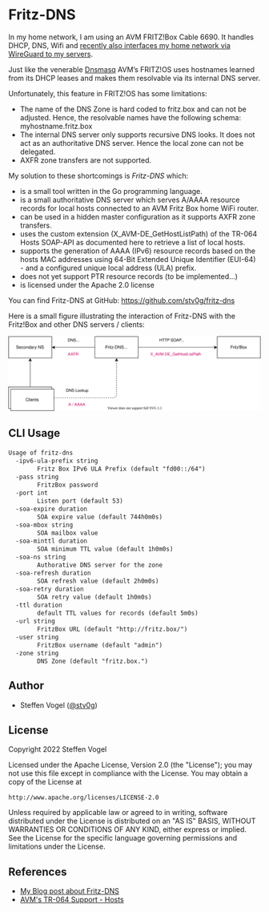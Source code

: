 # Fritz-DNS

In my home network, I am using an AVM FRITZ!Box Cable 6690. It handles DHCP, DNS, Wifi and [recently also interfaces my home network via WireGuard to my servers](https://en.avm.de/news/the-latest-news-from-fritz/2022/wireguard-vpn-has-never-been-so-easy/).

Just like the venerable [Dnsmasq](https://thekelleys.org.uk/dnsmasq/doc.html) AVM’s FRITZ!OS uses hostnames learned from its DHCP leases and makes them resolvable via its internal DNS server.

Unfortunately, this feature in FRITZ!OS has some limitations:

- The name of the DNS Zone is hard coded to fritz.box and can not be adjusted. Hence, the resolvable names have the following schema: myhostname.fritz.box
- The internal DNS server only supports recursive DNS looks. It does not act as an authoritative DNS server. Hence the local zone can not be delegated.
- AXFR zone transfers are not supported.

My solution to these shortcomings is _Fritz-DNS_ which:

- is a small tool written in the Go programming language.
- is a small authoritative DNS server which serves A/AAAA resource records for local hosts connected to an AVM Fritz Box home WiFi router.
- can be used in a hidden master configuration as it supports AXFR zone transfers.
- uses the custom extension (X_AVM-DE_GetHostListPath) of the TR-064 Hosts SOAP-API as documented here to retrieve a list of local hosts.
- supports the generation of AAAA (IPv6) resource records based on the hosts MAC addresses using 64-Bit Extended Unique Identifier (EUI-64) - and a configured unique local address (ULA) prefix.
- does not yet support PTR resource records (to be implemented…)
- is licensed under the Apache 2.0 license

You can find Fritz-DNS at GitHub: https://github.com/stv0g/fritz-dns

Here is a small figure illustrating the interaction of Fritz-DNS with the Fritz!Box and other DNS servers / clients:

![](docs/fritz-dns.svg)

## CLI Usage

```
Usage of fritz-dns
  -ipv6-ula-prefix string
    	Fritz Box IPv6 ULA Prefix (default "fd00::/64")
  -pass string
    	FritzBox password
  -port int
    	Listen port (default 53)
  -soa-expire duration
    	SOA expire value (default 744h0m0s)
  -soa-mbox string
    	SOA mailbox value
  -soa-minttl duration
    	SOA minimum TTL value (default 1h0m0s)
  -soa-ns string
    	Authorative DNS server for the zone
  -soa-refresh duration
    	SOA refresh value (default 2h0m0s)
  -soa-retry duration
    	SOA retry value (default 1h0m0s)
  -ttl duration
    	default TTL values for records (default 5m0s)
  -url string
    	FritzBox URL (default "http://fritz.box/")
  -user string
    	FritzBox username (default "admin")
  -zone string
    	DNS Zone (default "fritz.box.")
```

## Author

- Steffen Vogel ([@stv0g](https://github.com/stv0g))

## License

Copyright 2022 Steffen Vogel

Licensed under the Apache License, Version 2.0 (the "License");
you may not use this file except in compliance with the License.
You may obtain a copy of the License at

    http://www.apache.org/licenses/LICENSE-2.0

Unless required by applicable law or agreed to in writing, software
distributed under the License is distributed on an "AS IS" BASIS,
WITHOUT WARRANTIES OR CONDITIONS OF ANY KIND, either express or implied.
See the License for the specific language governing permissions and
limitations under the License.

## References

- [My Blog post about Fritz-DNS](https://noteblok.net/2023/01/08/fritz-dns-an-authoritative-dns-server-for-avm-fritzbox-routers/)
- [AVM's TR-064 Support - Hosts](https://avm.de/fileadmin/user_upload/Global/Service/Schnittstellen/hostsSCPD.pdf)
